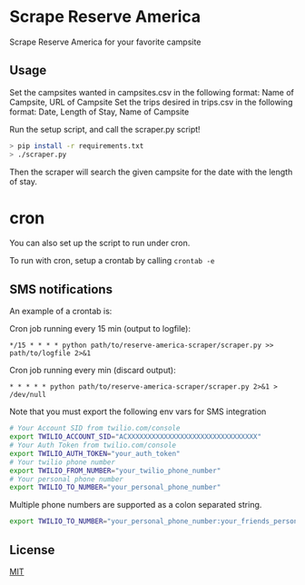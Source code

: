 Scrape Reserve America
======================

Scrape Reserve America for your favorite campsite

Usage
-----

Set the campsites wanted in campsites.csv in the following format: Name of Campsite, URL of Campsite
Set the trips desired in  trips.csv in the following format: Date, Length of Stay, Name of Campsite

Run the setup script, and call the scraper.py script!

```sh
> pip install -r requirements.txt
> ./scraper.py
```

Then the scraper will search the given campsite for the date with the length of stay.

cron
======================
You can also set up the script to run under cron.

To run with cron, setup a crontab by calling `crontab -e`

SMS notifications
-----
An example of a crontab is:

Cron job running every 15 min (output to logfile):
```cron
*/15 * * * * python path/to/reserve-america-scraper/scraper.py >> path/to/logfile 2>&1
```

Cron job running every min (discard output):
```cron
* * * * * python path/to/reserve-america-scraper/scraper.py 2>&1 > /dev/null
```

Note that you must export the following env vars for SMS integration
```sh
# Your Account SID from twilio.com/console
export TWILIO_ACCOUNT_SID="ACXXXXXXXXXXXXXXXXXXXXXXXXXXXXXXXX"
# Your Auth Token from twilio.com/console
export TWILIO_AUTH_TOKEN="your_auth_token"
# Your twilio phone number
export TWILIO_FROM_NUMBER="your_twilio_phone_number"
# Your personal phone number
export TWILIO_TO_NUMBER="your_personal_phone_number"
```

Multiple phone numbers are supported as a colon separated string.
```sh
export TWILIO_TO_NUMBER="your_personal_phone_number:your_friends_personal_phone_number"
```

License
-------

[MIT](./LICENSE)
